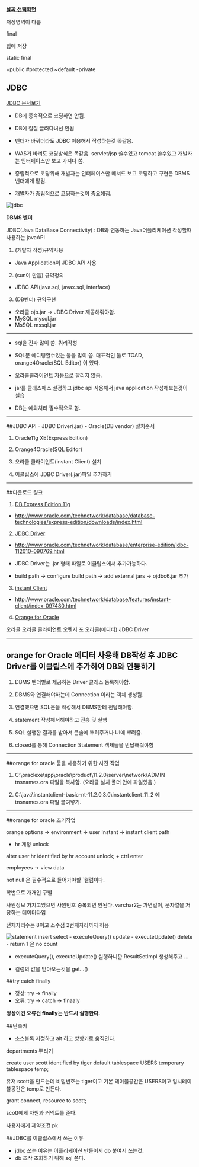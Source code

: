 ﻿**[날짜 선택화면](../README.md)**

저장영역이 다름

final

힙에 저장

static final

+public #protected ~default -private

## JDBC

[JDBC 문서보기](../resources/JDBC.pdf)

- DB에 종속적으로 코딩하면 안됨.

- DB에 질질 끌려다녀선 안됨

- 벤더가 바뀌더라도 JDBC 이용해서 작성하는것 똑같음.


- WAS가 바껴도 코딩방식은 똑같음. servlet/jsp 쓸수있고 tomcat 쓸수있고 개발자는 인터페이스만 보고 가져다 씀.


- 중립적으로 코딩위해 개발자는 인터페이스만 메서드 보고 코딩하고 구현은 DBMS 벤더에게 맡김.


- 개발자가 중립적으로 코딩하는것이 중요해짐.

![jdbc](../resources/jdbc.JPG)

**DBMS 벤더**

JDBC(Java DataBase Connectivity) : DB와 연동하는 Java어플리케이션 작성할때 사용하는 javaAPI

1. (개발자 작성)규약사용
 - Java Application이 JDBC API 사용

2. (sun이 만듬) 규약정의
 - JDBC API(java.sql, javax.sql, interface) 

3. (DB벤더) 규약구현
 - 오라클 ojb.jar -> JDBC Driver 제공해줘야함.
 - MySQL mysql.jar
 - MsSQL mssql.jar

****

- sql을 진짜 많이 씀. 쿼리작성

- SQL문 에디팅할수있는 툴을 많이 씀. 대표적인 툴로 TOAD, orange4Oracle(SQL Editor) 이 있다.

- 오라클클라이언트 자동으로 깔리지 않음.

- jar를 클래스패스 설정하고 jdbc api 사용해서 java application 작성해보는것이 실습

- DB는 예외처리 필수적으로 함.

---------------------------------------------------------------------------------------------------

##JDBC API - JDBC Driver(.jar) - Oracle(DB vendor) 설치순서

1. Oracle11g XE(Express Edition)

2. Orange4Oracle(SQL Editor)

3. 오라클 클라이언트(instant Client) 설치

4. 이클립스에 JDBC Driver(.jar)파일 추가하기

---------------------------------------------------------------------------------------------------

##다운로드 링크

1. [DB Express Edition 11g](https://drive.google.com/open?id=0B-z2J00dR5L7QTBySGJld05kUTA)
 - http://www.oracle.com/technetwork/database/database-technologies/express-edition/downloads/index.html

2. [JDBC Driver](https://drive.google.com/open?id=0B-z2J00dR5L7RGkwTWRxakFuTGs)
 - http://www.oracle.com/technetwork/database/enterprise-edition/jdbc-112010-090769.html

  - JDBC Driver는 .jar 형태 파일로 이클립스에서 추가가능하다.

  - build path -> configure build path -> add external jars -> ojdbc6.jar 추가 

3. [instant Client](https://drive.google.com/open?id=0B-z2J00dR5L7bUFRY1FQcWVYUEE)
 - http://www.oracle.com/technetwork/database/features/instant-client/index-097480.html

4. [Orange for Oracle](https://drive.google.com/open?id=0B-z2J00dR5L7Y1JZRWMtTThydDQ)

오라클
오라클 클라이언트
오렌지 포 오라클(에디터)
JDBC Driver

------------------------------------------------------------------------------------------------------

## orange for Oracle 에디터 사용해 DB작성 후 JDBC Driver를 이클립스에 추가하여 DB와 연동하기

1. DBMS 벤더별로 제공하는 Driver 클래스 등록해야함.

2. DBMS와 연결해야하는데 Connection 이라는 객체 생성됨.

3. 연결했으면 SQL문을 작성해서 DBMS한테 전달해야함.

4. statement 작성해서해야하고 전송 및 실행

5. SQL 실행한 결과를 받아서 콘솔에 뿌려주거나 UI에 뿌려줌.

6. closed를 통해 Connection Statement 객체들을 반납해줘야함

-----------------------------------------------------------------------------------------------------------

##orange for oracle 툴을 사용하기 위한 사전 작업

1. C:\oraclexe\app\oracle\product\11.2.0\server\network\ADMIN tnsnames.ora 파일을 복사함. (오라클 설치 폴더 안에 파일있음.)

2. C:\java\instantclient-basic-nt-11.2.0.3.0\instantclient_11_2 에 tnsnames.ora 파일 붙여넣기.

-----------------------------------------------------------------------------------------------------------

##orange for oracle 초기작업

orange options -> environment -> user Instant -> instant client path 


- hr 계정 unlock

alter user hr identified by hr account unlock; + ctrl enter


employees -> view data

not null 은 필수적으로 들어가야할 `컬럼이다.

학번으로 개개인 구별

사원정보 가지고있으면 사원번호 중복되면 안된다.
varchar2는 가변길이, 문자열을 저장하는 데이터타입

전체자리수는 8이고 소수점 2번째자리까지 허용


![statement](../resources/statement.JPG)
insert
select - executeQuery()
update - executeUpdate()
delete - return 1 은 no count


- executeQuery(), executeUpdate() 실행하니깐 ResultSetImpl 생성해주고 ...

- 컬럼의 값을 받아오는것을 get...()

##try catch finally

- 정상: try -> finally
- 오류: try -> catch -> finaaly

**정상이건 오류건 finally는 반드시 실행한다.**

##단축키

- 소스블록 지정하고 alt 하고 방향키로 움직인다.

departments 뿌리기


create user scott identified by tiger default tablespace USERS temporary tablespace temp;

유저 scott을 만드는데 비밀번호는 tiger이고 기본 테이블공간은 USERS이고 임시테이블공간은 temp로 만든다.

grant connect, resource to scott;

scott에게 자원과 커넥트를 준다.

사용자에게 제약조건 pk

##JDBC를 이클립스에서 쓰는 이유

- jdbc 쓰는 이유는 어플리케이션 만들어서 db 붙여서 쓰는것.
- db 조작 조회하기 위해 sql 쓴다.
